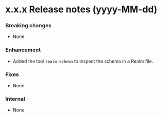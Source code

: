 x.x.x Release notes (yyyy-MM-dd)
=============================================================
### Breaking changes
* None

### Enhancement
* Added the tool `realm-schema` to inspect the schema in a Realm file.

### Fixes
* None

### Internal
* None